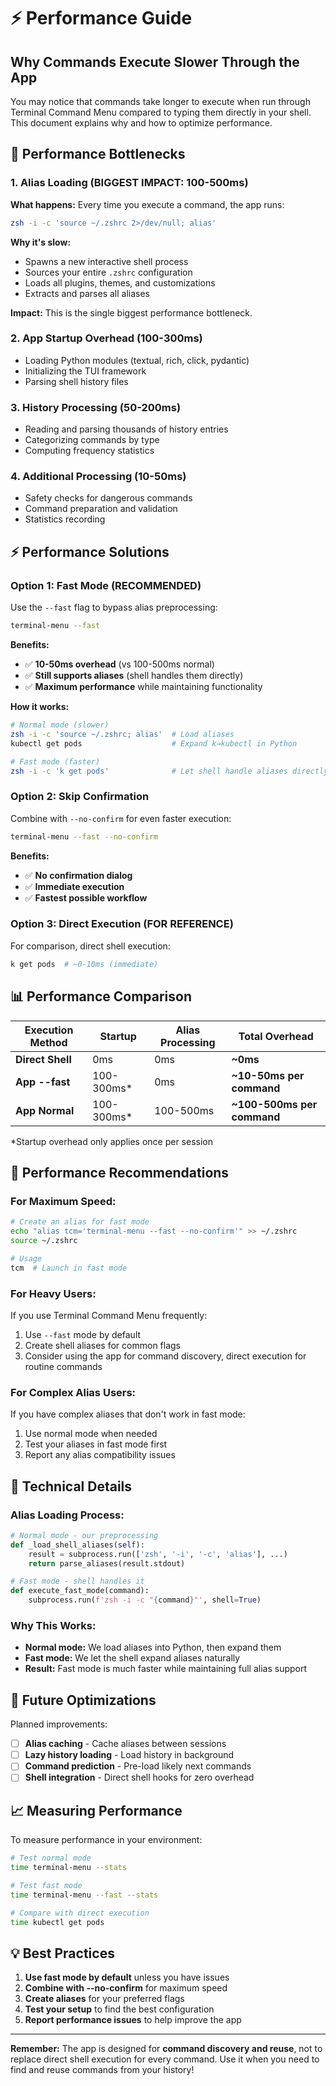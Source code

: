 # ⚡ Performance Guide

## Why Commands Execute Slower Through the App

You may notice that commands take longer to execute when run through Terminal Command Menu compared to typing them directly in your shell. This document explains why and how to optimize performance.

## 🐌 Performance Bottlenecks

### 1. **Alias Loading (BIGGEST IMPACT: 100-500ms)**
**What happens:** Every time you execute a command, the app runs:
```bash
zsh -i -c 'source ~/.zshrc 2>/dev/null; alias'
```

**Why it's slow:** 
- Spawns a new interactive shell process
- Sources your entire `.zshrc` configuration
- Loads all plugins, themes, and customizations
- Extracts and parses all aliases

**Impact:** This is the single biggest performance bottleneck.

### 2. **App Startup Overhead (100-300ms)**
- Loading Python modules (textual, rich, click, pydantic)
- Initializing the TUI framework
- Parsing shell history files

### 3. **History Processing (50-200ms)**
- Reading and parsing thousands of history entries
- Categorizing commands by type
- Computing frequency statistics

### 4. **Additional Processing (10-50ms)**
- Safety checks for dangerous commands
- Command preparation and validation
- Statistics recording

## ⚡ Performance Solutions

### **Option 1: Fast Mode (RECOMMENDED)**
Use the `--fast` flag to bypass alias preprocessing:

```bash
terminal-menu --fast
```

**Benefits:**
- ✅ **10-50ms overhead** (vs 100-500ms normal)
- ✅ **Still supports aliases** (shell handles them directly)
- ✅ **Maximum performance** while maintaining functionality

**How it works:**
```bash
# Normal mode (slower)
zsh -i -c 'source ~/.zshrc; alias'  # Load aliases
kubectl get pods                    # Expand k→kubectl in Python

# Fast mode (faster)  
zsh -i -c 'k get pods'              # Let shell handle aliases directly
```

### **Option 2: Skip Confirmation**
Combine with `--no-confirm` for even faster execution:

```bash
terminal-menu --fast --no-confirm
```

**Benefits:**
- ✅ **No confirmation dialog**
- ✅ **Immediate execution**
- ✅ **Fastest possible workflow**

### **Option 3: Direct Execution (FOR REFERENCE)**
For comparison, direct shell execution:
```bash
k get pods  # ~0-10ms (immediate)
```

## 📊 Performance Comparison

| Execution Method | Startup | Alias Processing | Total Overhead |
|------------------|---------|------------------|----------------|
| **Direct Shell** | 0ms | 0ms | **~0ms** |
| **App --fast** | 100-300ms* | 0ms | **~10-50ms per command** |
| **App Normal** | 100-300ms* | 100-500ms | **~100-500ms per command** |

*Startup overhead only applies once per session

## 🎯 Performance Recommendations

### **For Maximum Speed:**
```bash
# Create an alias for fast mode
echo "alias tcm='terminal-menu --fast --no-confirm'" >> ~/.zshrc
source ~/.zshrc

# Usage
tcm  # Launch in fast mode
```

### **For Heavy Users:**
If you use Terminal Command Menu frequently:
1. Use `--fast` mode by default
2. Create shell aliases for common flags
3. Consider using the app for command discovery, direct execution for routine commands

### **For Complex Alias Users:**
If you have complex aliases that don't work in fast mode:
1. Use normal mode when needed
2. Test your aliases in fast mode first
3. Report any alias compatibility issues

## 🔧 Technical Details

### **Alias Loading Process:**
```python
# Normal mode - our preprocessing
def _load_shell_aliases(self):
    result = subprocess.run(['zsh', '-i', '-c', 'alias'], ...)
    return parse_aliases(result.stdout)

# Fast mode - shell handles it
def execute_fast_mode(command):
    subprocess.run(f'zsh -i -c "{command}"', shell=True)
```

### **Why This Works:**
- **Normal mode:** We load aliases into Python, then expand them
- **Fast mode:** We let the shell expand aliases naturally
- **Result:** Fast mode is much faster while maintaining full alias support

## 🚀 Future Optimizations

Planned improvements:
- [ ] **Alias caching** - Cache aliases between sessions
- [ ] **Lazy history loading** - Load history in background
- [ ] **Command prediction** - Pre-load likely next commands
- [ ] **Shell integration** - Direct shell hooks for zero overhead

## 📈 Measuring Performance

To measure performance in your environment:

```bash
# Test normal mode
time terminal-menu --stats

# Test fast mode  
time terminal-menu --fast --stats

# Compare with direct execution
time kubectl get pods
```

## 💡 Best Practices

1. **Use fast mode by default** unless you have issues
2. **Combine with --no-confirm** for maximum speed
3. **Create aliases** for your preferred flags
4. **Test your setup** to find the best configuration
5. **Report performance issues** to help improve the app

---

**Remember:** The app is designed for **command discovery and reuse**, not to replace direct shell execution for every command. Use it when you need to find and reuse commands from your history!
